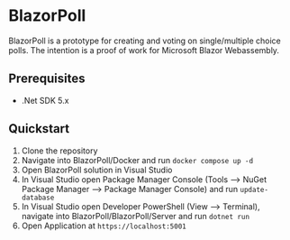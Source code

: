 # BlazorPoll

BlazorPoll is a prototype for creating and voting on single/multiple choice polls.
The intention is a proof of work for Microsoft Blazor Webassembly.

## Prerequisites

-   .Net SDK 5.x

## Quickstart

1. Clone the repository
2. Navigate into BlazorPoll/Docker and run `docker compose up -d`
3. Open BlazorPoll solution in Visual Studio
4. In Visual Studio open Package Manager Console (Tools --> NuGet Package Manager --> Package Manager Console) and run `update-database`
5. In Visual Studio open Developer PowerShell (View --> Terminal), navigate into BlazorPoll/BlazorPoll/Server and run `dotnet run`
6. Open Application at `https://localhost:5001`
